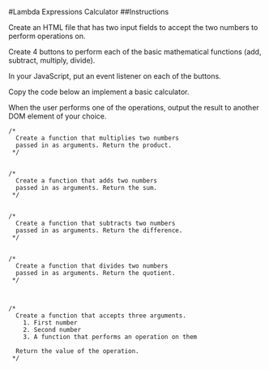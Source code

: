 #Lambda Expressions Calculator
##Instructions

Create an HTML file that has two input fields to accept the two numbers to perform operations on.

Create 4 buttons to perform each of the basic mathematical functions (add, subtract, multiply, divide).

In your JavaScript, put an event listener on each of the buttons.

Copy the code below an implement a basic calculator.

When the user performs one of the operations, output the result to another DOM element of your choice.

```
/*
  Create a function that multiplies two numbers
  passed in as arguments. Return the product.
 */


/*
  Create a function that adds two numbers
  passed in as arguments. Return the sum.
 */


/*
  Create a function that subtracts two numbers
  passed in as arguments. Return the difference.
 */


/*
  Create a function that divides two numbers
  passed in as arguments. Return the quotient.
 */



/*
  Create a function that accepts three arguments.
    1. First number
    2. Second number
    3. A function that performs an operation on them

  Return the value of the operation.
 */
 ```
